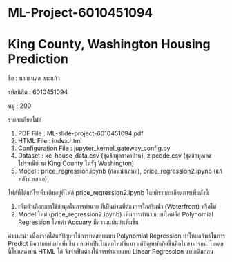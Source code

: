 # ML-Project-6010451094
# King County, Washington Housing Prediction
ชื่อ : นายธนดล  สระแก้ว

รหัสนิสิต : 6010451094

หมู่ : 200

รายละเอียดไฟล์
1. PDF File : ML-slide-project-6010451094.pdf
2. HTML File : index.html
3. Configuration File : jupyter_kernel_gateway_config.py
4. Dataset : kc_house_data.csv (ชุดข้อมูลราคาบ้าน), zipcode.csv (ชุดข้อมูลเลขไปรษณีย์เขต King County ในรัฐ Washington)
5. Model : price_regression.ipynb (ก่อนนำเสนอ), price_regression2.ipynb (แก้หลังนำเสนอ)

ไฟล์ที่ได้แก้ไรเพิ่มเติมอยู่ที่ไฟล์ price_regression2.ipynb โดยมีรายละเอียดการเพิ่มดังนี้
  1. เพิ่มตัวเลือกการใช้ข้อมูลในการทำนาย ที่เป็นบ้านที่ต้องการใกล้ริมน้ำ (Waterfront) หรือไม่
  2. Model ใหม่ (price_regression2.ipynb) เพิ่มการทำนายแบบใหม่คือ Polynomial Regression โดยค่า Accuary มีความแม่นยำเพิ่มขึ้น

คำแนะนำ
  เนื่องจากได้แก้ปัญหาใช้การทดสอบแบบ Polynomial Regression ทำให้ผลลัพธ์ในการ Predict มีความแม่นยำเพิ่มขึ้น และทำเป็นโมเดลใหม่ขึ้นมา แต่ปัญหาที่เกิดขึ้นคือไม่สามารถนำโมเดลนี้ไปแสดงบน HTML ได้ จึงจำเป็นต้องใช้การทำนายแบบ Linear Regression แบบเดิมก่อน

